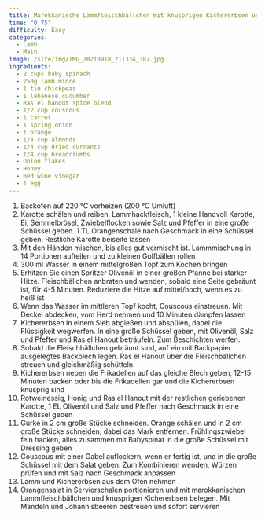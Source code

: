 ```yaml
---
title: Marokkanische Lammfleischbällchen mit knusprigen Kichererbsen und Couscous
time: "0.75"
difficulty: Easy
categories:
  - Lamb
  - Main
image: /site/img/IMG_20210918_211334_387.jpg
ingredients:
  - 2 cups baby spinach
  - 250g lamb mince
  - 1 tin chickpeas
  - 1 lebanese cucumber
  - Ras el hanout spice blend
  - 1/2 cup couscous
  - 1 carrot
  - 1 spring onion
  - 1 orange
  - 1/4 cup almonds
  - 1/4 cup dried currants
  - 1/4 cup breadcrumbs
  - Onion flakes
  - Honey
  - Red wine vinegar
  - 1 egg
---
```

1. Backofen auf 220 °C vorheizen (200 °C Umluft)
2. Karotte schälen und reiben. Lammhackfleisch, 1 kleine Handvoll Karotte, Ei, Semmelbrösel, Zwiebelflocken sowie Salz und Pfeffer in eine große Schüssel geben. 1 TL Orangenschale nach Geschmack in eine Schüssel geben. Restliche Karotte beiseite lassen
3. Mit den Händen mischen, bis alles gut vermischt ist. Lammmischung in 14 Portionen aufteilen und zu kleinen Golfbällen rollen
4. 300 ml Wasser in einem mittelgroßen Topf zum Kochen bringen
5. Erhitzen Sie einen Spritzer Olivenöl in einer großen Pfanne bei starker Hitze. Fleischbällchen anbraten und wenden, sobald eine Seite gebräunt ist, für 4-5 Minuten. Reduziere die Hitze auf mittel/hoch, wenn es zu heiß ist
6. Wenn das Wasser im mittleren Topf kocht, Couscous einstreuen. Mit Deckel abdecken, vom Herd nehmen und 10 Minuten dämpfen lassen
7. Kichererbsen in einem Sieb abgießen und abspülen, dabei die Flüssigkeit wegwerfen. In eine große Schüssel geben, mit Olivenöl, Salz und Pfeffer und Ras el Hanout beträufeln. Zum Beschichten werfen.
8. Sobald die Fleischbällchen gebräunt sind, auf ein mit Backpapier ausgelegtes Backblech legen. Ras el Hanout über die Fleischbällchen streuen und gleichmäßig schütteln.
9. Kichererbsen neben die Frikadellen auf das gleiche Blech geben, 12-15 Minuten backen oder bis die Frikadellen gar und die Kichererbsen knusprig sind
10. Rotweinessig, Honig und Ras el Hanout mit der restlichen geriebenen Karotte, 1 EL Olivenöl und Salz und Pfeffer nach Geschmack in eine Schüssel geben
11. Gurke in 2 cm große Stücke schneiden. Orange schälen und in 2 cm große Stücke schneiden, dabei das Mark entfernen. Frühlingszwiebel fein hacken, alles zusammen mit Babyspinat in die große Schüssel mit Dressing geben
12. Couscous mit einer Gabel auflockern, wenn er fertig ist, und in die große Schüssel mit dem Salat geben. Zum Kombinieren wenden, Würzen prüfen und mit Salz nach Geschmack anpassen
13. Lamm und Kichererbsen aus dem Ofen nehmen
14. Orangensalat in Servierschalen portionieren und mit marokkanischen Lammfleischbällchen und knusprigen Kichererbsen belegen. Mit Mandeln und Johannisbeeren bestreuen und sofort servieren